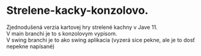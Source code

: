 # Strelene-kacky-konzolovo.  
Zjednodušená verzia kartovej hry strelené kachny v Jave 11.  
V main branchi je to s konzolovym vypisom.  
V swing branchi je to ako swing aplikacia (vyzerá sice pekne, ale je to dosť nepekne napísané)  
